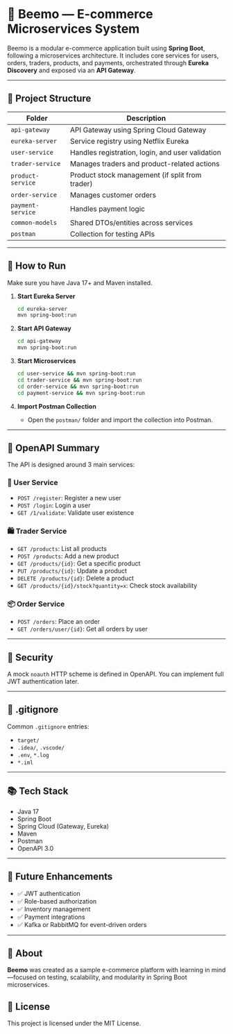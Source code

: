 
# 🐝 Beemo — E-commerce Microservices System

Beemo is a modular e-commerce application built using **Spring Boot**, following a microservices architecture. It includes core services for users, orders, traders, products, and payments, orchestrated through **Eureka Discovery** and exposed via an **API Gateway**.

---

## 🧱 Project Structure

| Folder             | Description                                        |
|--------------------|----------------------------------------------------|
| `api-gateway`      | API Gateway using Spring Cloud Gateway             |
| `eureka-server`    | Service registry using Netflix Eureka              |
| `user-service`     | Handles registration, login, and user validation   |
| `trader-service`   | Manages traders and product-related actions        |
| `product-service`  | Product stock management (if split from trader)    |
| `order-service`    | Manages customer orders                            |
| `payment-service`  | Handles payment logic                              |
| `common-models`    | Shared DTOs/entities across services               |
| `postman`          | Collection for testing APIs                        |

---

## 🚀 How to Run

Make sure you have Java 17+ and Maven installed.

1. **Start Eureka Server**
   ```bash
   cd eureka-server
   mvn spring-boot:run
   ```

2. **Start API Gateway**
   ```bash
   cd api-gateway
   mvn spring-boot:run
   ```

3. **Start Microservices**
   ```bash
   cd user-service && mvn spring-boot:run
   cd trader-service && mvn spring-boot:run
   cd order-service && mvn spring-boot:run
   cd payment-service && mvn spring-boot:run
   ```

4. **Import Postman Collection**
   * Open the `postman/` folder and import the collection into Postman.

---

## 📖 OpenAPI Summary

The API is designed around 3 main services:

### 🧑 User Service
* `POST /register`: Register a new user
* `POST /login`: Login a user
* `GET /1/validate`: Validate user existence

### 🛍️ Trader Service
* `GET /products`: List all products
* `POST /products`: Add a new product
* `GET /products/{id}`: Get a specific product
* `PUT /products/{id}`: Update a product
* `DELETE /products/{id}`: Delete a product
* `GET /products/{id}/stock?quantity=x`: Check stock availability

### 📦 Order Service
* `POST /orders`: Place an order
* `GET /orders/user/{id}`: Get all orders by user

---

## 🔐 Security

A mock `noauth` HTTP scheme is defined in OpenAPI. You can implement full JWT authentication later.

---

## 📄 .gitignore

Common `.gitignore` entries:
* `target/`
* `.idea/`, `.vscode/`
* `.env`, `*.log`
* `*.iml`

---

## 📚 Tech Stack

* Java 17
* Spring Boot
* Spring Cloud (Gateway, Eureka)
* Maven
* Postman
* OpenAPI 3.0

---

## 🧪 Future Enhancements

* ✅ JWT authentication
* ✅ Role-based authorization
* ✅ Inventory management
* ✅ Payment integrations
* ✅ Kafka or RabbitMQ for event-driven orders

---

## 🐝 About

**Beemo** was created as a sample e-commerce platform with learning in mind—focused on testing, scalability, and modularity in Spring Boot microservices.


## 📎 License

This project is licensed under the MIT License.
```

